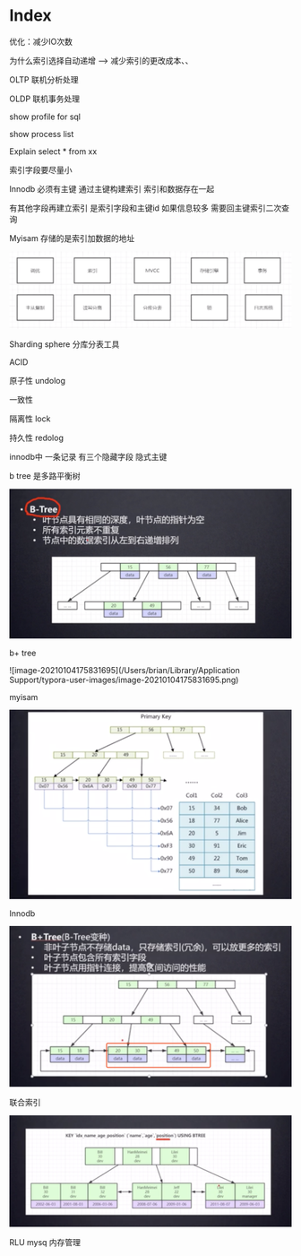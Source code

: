 # Index

优化：减少IO次数 

为什么索引选择自动递增 --> 减少索引的更改成本、、



OLTP 联机分析处理

OLDP 联机事务处理



show profile for sql 

show process list 

Explain select * from xx



索引字段要尽量小



Innodb 必须有主键 通过主键构建索引 索引和数据存在一起 

有其他字段再建立索引 是索引字段和主键id 如果信息较多 需要回主键索引二次查询



Myisam 存储的是索引加数据的地址



![image-20210104133317642](https://raw.githubusercontent.com/fangshi0456/pic/main/pic/db_point.png)





Sharding sphere 分库分表工具





ACID



原子性 undolog

一致性

隔离性  lock

持久性 redolog





innodb中  一条记录 有三个隐藏字段 隐式主键

b tree 是多路平衡树

![image-20210104175353589](https://raw.githubusercontent.com/fangshi0456/pic/main/pic/20210104175353.png)



b+ tree

![image-20210104175831695](/Users/brian/Library/Application Support/typora-user-images/image-20210104175831695.png)





myisam

![image-20210104184333765](https://raw.githubusercontent.com/fangshi0456/pic/main/pic/20210104184333.png)





Innodb

![image-20210104191537591](https://raw.githubusercontent.com/fangshi0456/pic/main/pic/20210104191537.png)



联合索引

![image-20210104193051133](https://raw.githubusercontent.com/fangshi0456/pic/main/pic/20210104193051.png)







RLU mysq 内存管理
